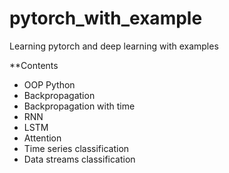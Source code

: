 # pytorch_with_example
Learning pytorch and deep learning with examples

**Contents
* OOP Python
* Backpropagation
* Backpropagation with time
* RNN
* LSTM
* Attention
* Time series classification
* Data streams classification
